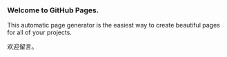 ### Welcome to GitHub Pages.
This automatic page generator is the easiest way to create beautiful pages for all of your projects. 

欢迎留言。  